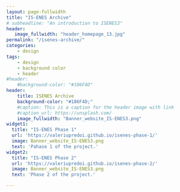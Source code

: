 ```yaml
---
layout: page-fullwidth
title: "IS-ENES Archive"
# subheadline: "An introduction to ISENES3"
header:
   image_fullwidth: "header_homepage_13.jpg"
permalink: "/isenes-archive/"
categories:
    - design
tags:
    - design
    - background color
    - header
#header:
    #background-color: "#186F4D"
header:
    title: ISENES Archive
    background-color: "#186F4D;"
    #caption: This is a caption for the header image with link
    #caption_url: https://unsplash.com/
    image_fullwidth: "Banner_website_IS-ENES3.png"
widget1:
  title: "IS-ENES Phase 1"
  url: 'https://valeriupredoi.github.io/isenes-phase-1/'
  image: Banner_website_IS-ENES3.png
  text: 'Pahase 1 of the project.'
widget2:
  title: "IS-ENES Phase 2"
  url: 'https://valeriupredoi.github.io/isenes-phase-2/'
  image: Banner_website_IS-ENES3.png
  text: 'Phase 2 of the project.'

---
```

